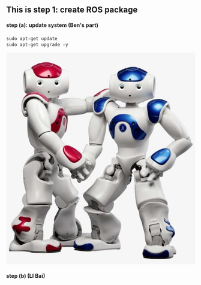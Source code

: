 ## This is step 1: create ROS package

#### step (a): update system (Ben's part)

```
sudo apt-get update
sudo apt-get upgrade -y
```


![NAO Robot](https://github.com/lbaitemple/test1234/blob/master/image/interfaces.jpg)


#### step (b) (LI Bai)
